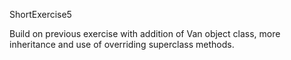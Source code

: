 ShortExercise5

Build on previous exercise with addition of Van object class, more inheritance and use of overriding superclass methods.
